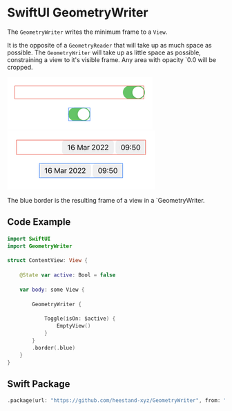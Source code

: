 # SwiftUI GeometryWriter

The `GeometryWriter` writes the minimum frame to a `View`.

It is the opposite of a `GeometryReader` that will take up as much space as possible. The `GeometryWriter` will take up as little space as possible, constraining a view to it's visible frame. Any area with opacity `0.0 will be cropped.

<img src="https://github.com/heestand-xyz/GeometryWriter/blob/main/Assets/Toggle.png?raw=true" width="337"/>

<img src="https://github.com/heestand-xyz/GeometryWriter/blob/main/Assets/DatePicker.png?raw=true" width="342"/>

The blue border is the resulting frame of a view in a `GeometryWriter.

## Code Example

```swift
import SwiftUI
import GeometryWriter

struct ContentView: View {
    
    @State var active: Bool = false
    
    var body: some View {
        
        GeometryWriter {
            
            Toggle(isOn: $active) {
                EmptyView()
            }
        }
        .border(.blue)
    }
}
```

## Swift Package

```swift
.package(url: "https://github.com/heestand-xyz/GeometryWriter", from: "1.0.0")
```
